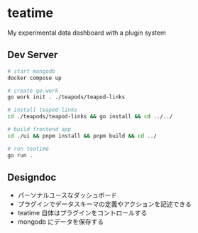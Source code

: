 # teatime
My experimental data dashboard with a plugin system

## Dev Server
```bash
# start mongodb
docker compose up

# create go.work
go work init . ./teapods/teapod-links

# install teapod-links
cd ./teapods/teapod-links && go install && cd ../../

# build frontend app
cd ./ui && pnpm install && pnpm build && cd ../

# run teatime
go run .
```

## Designdoc

- パーソナルユースなダッシュボード
- プラグインでデータスキーマの定義やアクションを記述できる
- teatime 自体はプラグインをコントロールする
- mongodb にデータを保存する
